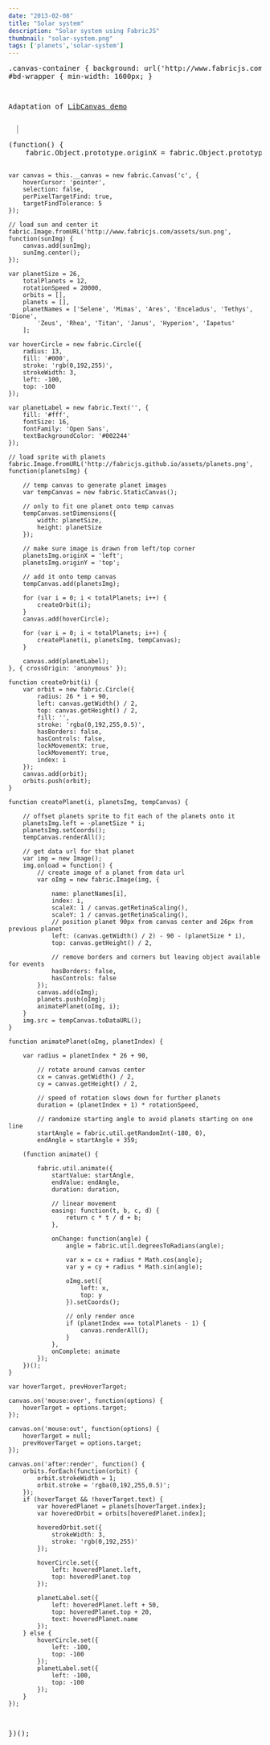```yaml
---
date: "2013-02-08"
title: "Solar system"
description: "Solar system using FabricJS"
thumbnail: "solar-system.png"
tags: ['planets','solar-system']
---
```


<div
  class="codepen-later"
  data-editable="true"
  data-height="500"
  data-default-tab="result"
  data-prefill='{
    "scripts": ["https://unpkg.com/fabric@4.0.0-rc.1/dist/fabric.js"]
  }'
>
<pre data-lang="css" data-options-autoprefixer="true">
.canvas-container { background: url('http://www.fabricjs.com/assets/sky.png'); }
#bd-wrapper { min-width: 1600px; }
</pre>
<pre data-lang="html">
  <p>Adaptation of <a href="http://habrahabr.ru/post/163893">LibCanvas demo</a></p>
  <canvas id="c" width="840" height="840" style="border:1px solid #aaa"></canvas>
</pre>
<pre data-lang="js">
(function() {
	fabric.Object.prototype.originX = fabric.Object.prototype.originY = 'center';

	var canvas = this.__canvas = new fabric.Canvas('c', {
		hoverCursor: 'pointer',
		selection: false,
		perPixelTargetFind: true,
		targetFindTolerance: 5
	});

	// load sun and center it
	fabric.Image.fromURL('http://www.fabricjs.com/assets/sun.png', function(sunImg) {
		canvas.add(sunImg);
		sunImg.center();
	});

	var planetSize = 26,
		totalPlanets = 12,
		rotationSpeed = 20000,
		orbits = [],
		planets = [],
		planetNames = ['Selene', 'Mimas', 'Ares', 'Enceladus', 'Tethys', 'Dione',
			'Zeus', 'Rhea', 'Titan', 'Janus', 'Hyperion', 'Iapetus'
		];

	var hoverCircle = new fabric.Circle({
		radius: 13,
		fill: '#000',
		stroke: 'rgb(0,192,255)',
		strokeWidth: 3,
		left: -100,
		top: -100
	});

	var planetLabel = new fabric.Text('', {
		fill: '#fff',
		fontSize: 16,
		fontFamily: 'Open Sans',
		textBackgroundColor: '#002244'
	});

	// load sprite with planets
	fabric.Image.fromURL('http://fabricjs.github.io/assets/planets.png', function(planetsImg) {

		// temp canvas to generate planet images
		var tempCanvas = new fabric.StaticCanvas();

		// only to fit one planet onto temp canvas
		tempCanvas.setDimensions({
			width: planetSize,
			height: planetSize
		});

		// make sure image is drawn from left/top corner
		planetsImg.originX = 'left';
		planetsImg.originY = 'top';

		// add it onto temp canvas
		tempCanvas.add(planetsImg);

		for (var i = 0; i < totalPlanets; i++) {
			createOrbit(i);
		}
		canvas.add(hoverCircle);

		for (var i = 0; i < totalPlanets; i++) {
			createPlanet(i, planetsImg, tempCanvas);
		}

		canvas.add(planetLabel);
	}, { crossOrigin: 'anonymous' });

	function createOrbit(i) {
		var orbit = new fabric.Circle({
			radius: 26 * i + 90,
			left: canvas.getWidth() / 2,
			top: canvas.getHeight() / 2,
			fill: '',
			stroke: 'rgba(0,192,255,0.5)',
			hasBorders: false,
			hasControls: false,
			lockMovementX: true,
			lockMovementY: true,
			index: i
		});
		canvas.add(orbit);
		orbits.push(orbit);
	}

	function createPlanet(i, planetsImg, tempCanvas) {

		// offset planets sprite to fit each of the planets onto it
		planetsImg.left = -planetSize * i;
		planetsImg.setCoords();
		tempCanvas.renderAll();

		// get data url for that planet
		var img = new Image();
		img.onload = function() {
			// create image of a planet from data url
			var oImg = new fabric.Image(img, {

				name: planetNames[i],
				index: i,
				scaleX: 1 / canvas.getRetinaScaling(),
				scaleY: 1 / canvas.getRetinaScaling(),
				// position planet 90px from canvas center and 26px from previous planet
				left: (canvas.getWidth() / 2) - 90 - (planetSize * i),
				top: canvas.getHeight() / 2,

				// remove borders and corners but leaving object available for events
				hasBorders: false,
				hasControls: false
			});
			canvas.add(oImg);
			planets.push(oImg);
			animatePlanet(oImg, i);
		}
		img.src = tempCanvas.toDataURL();
	}

	function animatePlanet(oImg, planetIndex) {

		var radius = planetIndex * 26 + 90,

			// rotate around canvas center
			cx = canvas.getWidth() / 2,
			cy = canvas.getHeight() / 2,

			// speed of rotation slows down for further planets
			duration = (planetIndex + 1) * rotationSpeed,

			// randomize starting angle to avoid planets starting on one line
			startAngle = fabric.util.getRandomInt(-180, 0),
			endAngle = startAngle + 359;

		(function animate() {

			fabric.util.animate({
				startValue: startAngle,
				endValue: endAngle,
				duration: duration,

				// linear movement
				easing: function(t, b, c, d) {
					return c * t / d + b;
				},

				onChange: function(angle) {
					angle = fabric.util.degreesToRadians(angle);

					var x = cx + radius * Math.cos(angle);
					var y = cy + radius * Math.sin(angle);

					oImg.set({
						left: x,
						top: y
					}).setCoords();

					// only render once
					if (planetIndex === totalPlanets - 1) {
						canvas.renderAll();
					}
				},
				onComplete: animate
			});
		})();
	}

	var hoverTarget, prevHoverTarget;

	canvas.on('mouse:over', function(options) {
		hoverTarget = options.target;
	});

	canvas.on('mouse:out', function(options) {
		hoverTarget = null;
		prevHoverTarget = options.target;
	});

	canvas.on('after:render', function() {
		orbits.forEach(function(orbit) {
			orbit.strokeWidth = 1;
			orbit.stroke = 'rgba(0,192,255,0.5)';
		});
		if (hoverTarget && !hoverTarget.text) {
			var hoveredPlanet = planets[hoverTarget.index];
			var hoveredOrbit = orbits[hoveredPlanet.index];

			hoveredOrbit.set({
				strokeWidth: 3,
				stroke: 'rgb(0,192,255)'
			});

			hoverCircle.set({
				left: hoveredPlanet.left,
				top: hoveredPlanet.top
			});

			planetLabel.set({
				left: hoveredPlanet.left + 50,
				top: hoveredPlanet.top + 20,
				text: hoveredPlanet.name
			});
		} else {
			hoverCircle.set({
				left: -100,
				top: -100
			});
			planetLabel.set({
				left: -100,
				top: -100
			});
		}
	});
})();
</pre>
</div>
